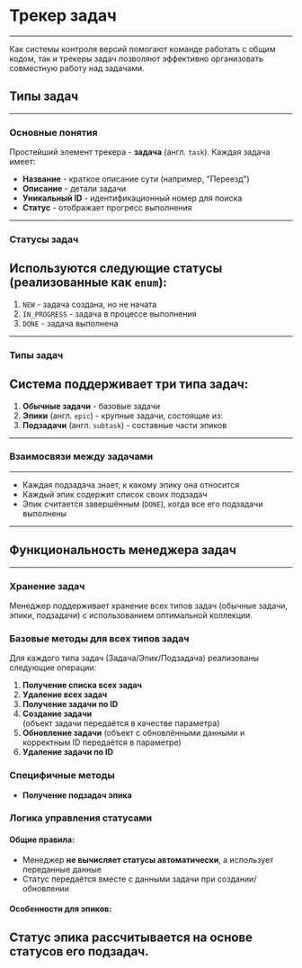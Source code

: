 
# **Трекер задач**
---

Как системы контроля версий помогают команде работать с общим кодом, так и трекеры задач позволяют эффективно организовать совместную работу над задачами. <br>


## **Типы задач**
---
### Основные понятия
Простейший элемент трекера - **задача** (англ. `task`). Каждая задача имеет:

- **Название** - краткое описание сути (например, "Переезд")
- **Описание** - детали задачи
- **Уникальный ID** - идентификационный номер для поиска
- **Статус** - отображает прогресс выполнения
---

### **Статусы задач**
Используются следующие статусы (реализованные как `enum`):
---
1. `NEW` - задача создана, но не начата
2. `IN_PROGRESS` - задача в процессе выполнения
3. `DONE` - задача выполнена
---

### **Типы задач**
Система поддерживает три типа задач:
---
1. **Обычные задачи** - базовые задачи
2. **Эпики** (англ. `epic`) - крупные задачи, состоящие из:
3. **Подзадачи** (англ. `subtask`) - составные части эпиков
---

### **Взаимосвязи между задачами**
---
- Каждая подзадача знает, к какому эпику она относится
- Каждый эпик содержит список своих подзадач
- Эпик считается завершённым (`DONE`), когда все его подзадачи выполнены
---

## **Функциональность менеджера задач**
---
### **Хранение задач**
Менеджер поддерживает хранение всех типов задач (обычные задачи, эпики, подзадачи) с использованием оптимальной коллекции.

### **Базовые методы для всех типов задач**
Для каждого типа задач (Задача/Эпик/Подзадача) реализованы следующие операции:

1. **Получение списка всех задач** 
2. **Удаление всех задач** 
3. **Получение задачи по ID** 
4. **Создание задачи**  
   (объект задачи передаётся в качестве параметра)
5. **Обновление задачи** 
   (объект с обновлёнными данными и корректным ID передаётся в параметре)
6. **Удаление задачи по ID** 

### **Специфичные методы**
- **Получение подзадач эпика** 

### **Логика управления статусами**

#### Общие правила:
- Менеджер **не вычисляет статусы автоматически**, а использует переданные данные
- Статус передаётся вместе с данными задачи при создании/обновлении

#### Особенности для эпиков:
Статус эпика рассчитывается на основе статусов его подзадач.
---